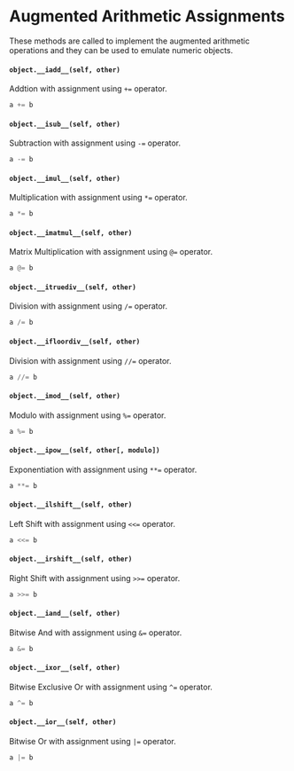# Augmented Arithmetic Assignments

These methods are called to implement the augmented arithmetic operations and they can be used to emulate numeric objects.

#### `object.__iadd__(self, other)`

Addtion with assignment using `+=` operator.

```python
a += b
```

#### `object.__isub__(self, other)`

Subtraction with assignment using `-=` operator.

```python
a -= b
```

#### `object.__imul__(self, other)`

Multiplication with assignment using `*=` operator.

```python
a *= b
```

#### `object.__imatmul__(self, other)`

Matrix Multiplication with assignment using `@=` operator.

```python
a @= b
```

#### `object.__itruediv__(self, other)`

Division with assignment using `/=` operator.

```python
a /= b
```

#### `object.__ifloordiv__(self, other)`

Division with assignment using `//=` operator.

```python
a //= b
```

#### `object.__imod__(self, other)`

Modulo with assignment using `%=` operator.

```python
a %= b
```

#### `object.__ipow__(self, other[, modulo])`

Exponentiation with assignment using `**=` operator.

```python
a **= b
```

#### `object.__ilshift__(self, other)`

Left Shift with assignment using `<<=` operator.

```python
a <<= b
```

#### `object.__irshift__(self, other)`

Right Shift with assignment using `>>=` operator.

```python
a >>= b
```

#### `object.__iand__(self, other)`

Bitwise And with assignment using `&=` operator.

```python
a &= b
```

#### `object.__ixor__(self, other)`

Bitwise Exclusive Or with assignment using `^=` operator.

```python
a ^= b
```

#### `object.__ior__(self, other)`

Bitwise Or with assignment using `|=` operator.

```python
a |= b
```
